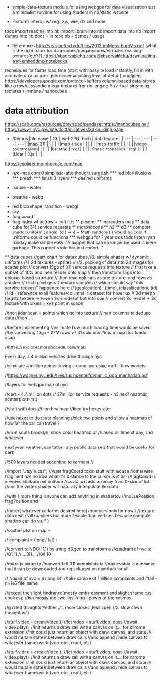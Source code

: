 * simple-data-texture
module for using webgpu for data visualization
just a minimalist runtime for using shaders in nb/static website


* Features
interop w/ regl, 3js, vue, d3 and more



todo 
import readme into nb 
import library into nb 
import data into nb 
import demos into nb
docs = in repo 
nb = demos / usage


* References
http://vis.stanford.edu/files/2013-imMens-EuroVis.pdf
(what is the right name for data-cubes/megatextures/virtual-streaming-textures/etc??)
https://observablehq.com/@observablehq/downloading-and-embedding-notebooks




techniques for faster load time
(start with lossy to load instantly, fill in with accurate data as user gets closer adjusting level of detail )
png/jpeg
https://developers.google.com/protocol-buffers
column-based data-stores like arrow/cassandra
mega-textures from id-engine-5 (virtual-streaming textures )
immens / nanocubes

# data attribution
https://scale.com/resources/download/pandaset
https://nanocubes.net/
https://www1.nyc.gov/site/doitt/initiatives/3d-building.page


























* /Demos
|file.name        |    GL  | webGPU| both  | dataTexture |
|    ---          |   ---  | ---  |  ---   |    ---      |
|map-311          |        |      |        |             |
|map-trees        |        |      |        |             |
|map-traffic      |        |      |        |             |
|video-spectrogram|        |      |        |             |
|breathe          | regl   |      |        |             |
|Shape-transition | regl   |      |        |             |
|Lidar            | 3.js   |      |        |             |











https://explorer.morphocode.com/map
* nyc-map.com
0 simplistic-afterthought.surge.sh
*** red blob illusions
*** breath
*** finish 3 layers
*** desired uniforms
 - mouse - water
 + breathe - webg
 - red blob shape transition - webgl
 - sky
 - frag coord
  - frag index what (row + col) it is
** pioneer
** marauders map
** data cube for 311 service requests
** morphocode
** h3
** d3
** compost
shader.uniform (
  angle: (d ) => d + Math.random()
)
would be cool if uniforms could be functions
*** webgpu for 7 year olds
todo listen ryan holiday
make simple easy
."A puppet that can no longer be used is mere garbage. This puppet's role has just ended..."


** data cubes
//gant chart for data cubes
//0. simple shader w/ dynamic uniforms
//1. 2d textures - sprites
//
//2. packing of data into 2d images for scatter plot
//   convert 15gb of 311 service requests into texture
//   first take a subset of 10% and then render onto map
//   then transform 15gb into column-based structure
//      then read columns as one texture, and rows as another
//      each pixel gets 2 texture samples
//      which should say "this service request" happened here
//         (geolocation) , (time), (classification), (id)
//      id = reference to all features/columns in dataset for hover ux
//    3d morph targets texture -> tween 3d-model of ball into cup
//    convert 3d model => 2d texture with pixels = xyz point in space

//then lidar scan = points which go into texture
//then columns to dedupe data
//then ....

//before implementing
//estimate how much loading time would be saved
//by converting 15gb - 27M rows w/ 41 columns
//into a map that loads asap.

//https://explorer.morphocode.com/map

Every day, 4.4 million vehicles  drive through nyc

//simulate 4 million points driving around nyc using traffic flow models

//https://wagner.nyu.edu/files/rudincenter/dynamic_pop_manhattan.pdf


//layers for webgpu map of nyc

//cars - 4.4 million dots
// 27million service requests - h3 hex? heatmap, scatterplot(first)

//start with dots
//then heatmap
//then try hexes later


//use hexes to do route planning
//pick two points and show a heatmap of how far the car can travel ?

//im in south brooklyn, show color heatmap of
//based on time of day, and whatever

next year, weather, sanitation, any public data sets that would be useful for cars

//500 layers needed according to carmera
//


//import "./style.css";
//want fragCoord to do stuff with mouse
//otherwise fragment has no idea what it's distance to the cursor is at all.
//fragCoord is a vertex attribute not uniform
//could just add an array from 0-size of list
//and the vertex shader will naturally interpolate the data

//with 1 more thing, anyone can add anything in shadertoy
//mousePosition, fragPosition and

//(insert whatever uniforms desired here) (numbers only for now )
//texture data next (still numbers but more flexible than vertices because compute shaders can do stuff )

//scatter plot on map =

// complaint = (long / lat) :

//convert to NDC(-1,1) by using d3.geo to transform a
//quadrant of nyc to
//01          11
//  ...311...
//00          10

//make js script to
//convert 1e6 311 complaints to
//observable in a manner that it can be downloaded and repackaged on npm/hub for all

//
//quad of nyc = 4 (long lat)
//take sample of 1million complaints and
//tail -n=1e6 file_name

//accept the slight hindrance(mostly embaressment and slight shame cus choices),
//but mostly the awe-inspiring - power of the cosmos

//g rated thoughts
//either
//1. more closed ,less open
//2. slow down thought w/ i


//stuff.video = createVideo();
//let video = stuff.video; oops
//await video.play();
//init returns a draw call with a canvas on it.... for chrome extension
//init could just return an object with draw, canvas, and state
//i would mutate state inbetween draw calls
//and append / hide canvas to whatever framekwork (vue, obs, react, etc)


//stuff.video = createVideo();
//let video = stuff.video; oops
//await video.play();
//init returns a draw call with a canvas on it.... for chrome extension
//init could just return an object with draw, canvas, and state
//i would mutate state inbetween draw calls
//and append / hide canvas to whatever framekwork (vue, obs, react, etc)
